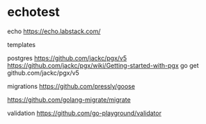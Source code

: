# echotest

echo 
https://echo.labstack.com/

templates

postgres
https://github.com/jackc/pgx/v5
https://github.com/jackc/pgx/wiki/Getting-started-with-pgx
go get github.com/jackc/pgx/v5


migrations 
https://github.com/pressly/goose

https://github.com/golang-migrate/migrate

validation
https://github.com/go-playground/validator